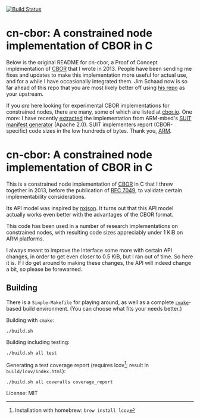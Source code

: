 [![Build Status](https://travis-ci.org/cabo/cn-cbor.png?branch=master)](https://travis-ci.org/cabo/cn-cbor)

# cn-cbor: A constrained node implementation of CBOR in C

Below is the original README for cn-cbor, a Proof of Concept
implementation of [CBOR](https://cbor.io) that I wrote in 2013.
People have been sending me fixes and updates to make this
implementation more useful for actual use, and for a while I have
occasionally integrated them.  Jim Schaad now is so far ahead of this
repo that you are most likely better off using [his
repo](https://github.com/jimsch/cn-cbor) as your upstream.

If you *are* here looking for experimental CBOR implementations for
constrained nodes, there are many, some of which are listed at
[cbor.io](https://cbor.io/impls.html).  One more: I have recently
[extracted](https://github.com/cabo/bm_cbor) the implementation from
ARM-mbed's [SUIT manifest
generator](https://github.com/ARMmbed/suit-manifest-generator) (Apache
2.0).  SUIT implementers report (CBOR-specific) code sizes in the low
hundreds of bytes.  Thank you, [ARM](https://github.com/bremoran).

# cn-cbor: A constrained node implementation of CBOR in C

This is a constrained node implementation of [CBOR](http://cbor.io) in
C that I threw together in 2013, before the publication of
[RFC 7049](http://tools.ietf.org/html/rfc7049), to validate certain
implementability considerations.

Its API model was inspired by
[nxjson](https://bitbucket.org/yarosla/nxjson).  It turns out that
this API model actually works even better with the advantages of the
CBOR format.

This code has been used in a number of research implementations on
constrained nodes, with resulting code sizes appreciably under 1 KiB
on ARM platforms.

I always meant to improve the interface some more with certain API
changes, in order to get even closer to 0.5 KiB, but I ran out of
time.  So here it is.  If I do get around to making these changes, the
API will indeed change a bit, so please be forewarned.

## Building

There is a `Simple-Makefile` for playing around, as well as a complete
[`cmake`](http://www.cmake.org)-based build environment.
(You can choose what fits your needs better.)

Building with `cmake`:

    ./build.sh

Building including testing:

    ./build.sh all test

Generating a test coverage report (requires lcov[^1]; result in `build/lcov/index.html`):

    ./build.sh all coveralls coverage_report

License: MIT

[^1]: Installation with homebrew: `brew install lcov`
